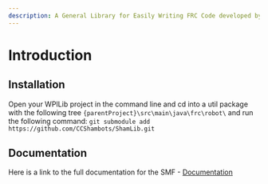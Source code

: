 ```yaml
---
description: A General Library for Easily Writing FRC Code developed by FRC Team 5907
---
```


# Introduction

## Installation
Open your WPILib project in the command line and cd into a util package with the following tree `{parentProject}\src\main\java\frc\robot\` and run the following command: `git submodule add https://github.com/CCShambots/ShamLib.git`


## Documentation

Here is a link to the full documentation for the SMF - [Documentation](https://jbfit2014.gitbook.io/frc-smf-documentation/)